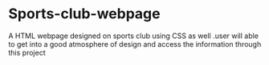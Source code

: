 # Sports-club-webpage
A HTML webpage designed on sports club using CSS as well .user will able to get into a good atmosphere of design and access the information through this project
